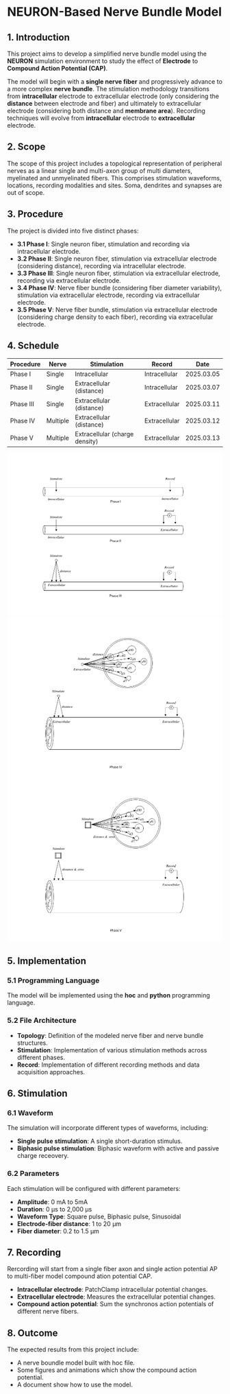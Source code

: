# NEURON-Based Nerve Bundle Model

## 1. Introduction
This project aims to develop a simplified nerve bundle model using the **NEURON** simulation environment to study the effect of **Electrode** to **Compound Action Potential (CAP)**.

The model will begin with a **single nerve fiber** and progressively advance to a more complex **nerve bundle**. The stimulation methodology transitions from **intracellular** electrode to extracellular electrode (only considering the **distance** between electrode and fiber) and ultimately to extracellular electrode (considering both distance and **membrane area**). Recording techniques will evolve from **intracellular** electrode to **extracellular** electrode.

## 2. Scope
The scope of this project includes a topological representation of peripheral nerves as a linear single and multi-axon group of multi diameters, myelinated and unmyelinated fibers. This comprises stimulation waveforms, locations, recording modalities and sites. Soma, dendrites and synapses are out of scope. <br/>



## 3. Procedure
The project is divided into five distinct phases:<br/>
- **3.1 Phase I**: Single neuron fiber, stimulation and recording via intracellular electrode.<br/>
- **3.2 Phase II**: Single neuron fiber, stimulation via extracellular electrode (considering distance), recording via intracellular electrode.<br/>
- **3.3 Phase III**: Single neuron fiber, stimulation via extracellular electrode, recording via extracellular electrode.<br/>
- **3.4 Phase IV**: Nerve fiber bundle (considering fiber diameter variability), stimulation via extracellular electrode, recording via extracellular electrode.<br/>
- **3.5 Phase V**: Nerve fiber bundle, stimulation via extracellular electrode (considering charge density to each fiber), recording via extracellular electrode.<br/>

## 4. Schedule
|Procedure|Nerve|Stimulation|Record|Date|
|-|-|-|-|-|
|Phase I|Single|Intracellular|Intracellular|2025.03.05|<br/>
|Phase II|Single|Extracellular (distance)|Intracellular|2025.03.07|<br/>
|Phase III|Single|Extracellular (distance)|Extracellular|2025.03.11|<br/>
|Phase IV|Multiple|Extracellular (distance)|Extracellular|2025.03.12|<br/>
|Phase V|Multiple|Extracellular (charge density)|Extracellular|2025.03.13|<br/>

![alt text](PhaseI-III.png)
![alt text](PhaseIV.png)
![alt text](PhaseV.png)

## 5. Implementation
### 5.1 Programming Language
The model will be implemented using the **hoc** and **python** programming language.

### 5.2 File Architecture
- **Topology**: Definition of the modeled nerve fiber and nerve bundle structures.
- **Stimulation**: Implementation of various stimulation methods across different phases.
- **Record**: Implementation of different recording methods and data acquisition approaches.

## 6. Stimulation
### 6.1 Waveform
The simulation will incorporate different types of waveforms, including:<br/>
- **Single pulse stimulation**: A single short-duration stimulus.<br/>
- **Biphasic pulse stimulation**: Biphasic waveform with active and passive charge receovery.

### 6.2 Parameters
Each stimulation will be configured with different parameters:<br/>
- **Amplitude**: 0 mA to 5mA<br/>
- **Duration**: 0 µs to 2,000 µs<br/>
- **Waveform Type**: Square pulse, Biphasic pulse, Sinusoidal<br/>
- **Electrode-fiber distance**: 1 to 20 µm<br/>
- **Fiber diameter**: 0.2 to 1.5 µm<br/>

## 7. Recording
Rercording will start from a single fiber axon and single action potential AP to multi-fiber model compound ation potential CAP.<br/>
- **Intracellular electrode**: PatchClamp intracellular potential changes.<br/>
- **Extracellular electrode**: Measures the extracellular potential changes.<br/>
- **Compound action potential**: Sum the synchronos action potentials of different nerve fibers.

## 8. Outcome
The expected results from this project include:<br/>
- A nerve boundle model built with hoc file.<br/>
- Some figures and animations which show the compound action potential.<br/>
- A document show how to use the model.